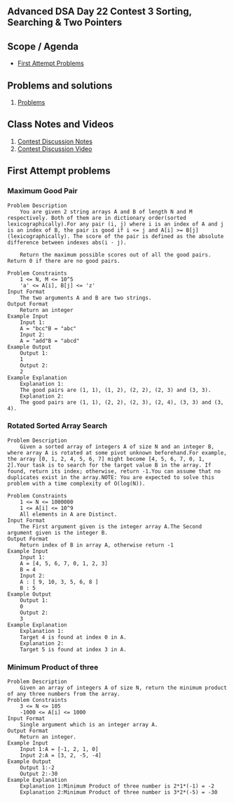 ## Advanced DSA Day 22 Contest 3 Sorting, Searching & Two Pointers

## Scope / Agenda
- [First Attempt Problems](#first-attempt-problems)
  

## Problems and solutions
1. [Problems](https://github.com/rajpiyush220/Algorithms/tree/master/problems/src/main/java/com/learning/scaler/advance/module2/contest3)

## Class Notes and Videos

1. [Contest Discussion Notes](../../../class_Notes/Advance%20DSA%20Notes/22.%20Contest%203%20Discussion.pdf)
2. [Contest Discussion Video](https://youtu.be/7r_4LT7HJjk)


## First Attempt problems
### Maximum Good Pair
    Problem Description
        You are given 2 string arrays A and B of length N and M respectively. Both of them are in dictionary order(sorted lexicographically).For any pair (i, j) where i is an index of A and j is an index of B, the pair is good if i <= j and A[i] >= B[j] (lexicographically). The score of the pair is defined as the absolute difference between indexes abs(i - j).

        Return the maximum possible scores out of all the good pairs. Return 0 if there are no good pairs.

    Problem Constraints 
        1 <= N, M <= 10^5
        'a' <= A[i], B[j] <= 'z'
    Input Format 
        The two arguments A and B are two strings.
    Output Format 
        Return an integer
    Example Input 
        Input 1:
        A = "bcc"B = "abc"
        Input 2:
        A = "add"B = "abcd"
    Example Output 
        Output 1:
        1
        Output 2:
        2
    Example Explanation 
        Explanation 1:
        The good pairs are (1, 1), (1, 2), (2, 2), (2, 3) and (3, 3).
        Explanation 2:
        The good pairs are (1, 1), (2, 2), (2, 3), (2, 4), (3, 3) and (3, 4).

### Rotated Sorted Array Search
    Problem Description 
        Given a sorted array of integers A of size N and an integer B, where array A is rotated at some pivot unknown beforehand.For example, the array [0, 1, 2, 4, 5, 6, 7] might become [4, 5, 6, 7, 0, 1, 2].Your task is to search for the target value B in the array. If found, return its index; otherwise, return -1.You can assume that no duplicates exist in the array.NOTE: You are expected to solve this problem with a time complexity of O(log(N)).

    Problem Constraints 
        1 <= N <= 1000000
        1 <= A[i] <= 10^9 
        All elements in A are Distinct.
    Input Format 
        The First argument given is the integer array A.The Second argument given is the integer B.
    Output Format 
        Return index of B in array A, otherwise return -1
    Example Input 
        Input 1: 
        A = [4, 5, 6, 7, 0, 1, 2, 3]
        B = 4 
        Input 2: 
        A : [ 9, 10, 3, 5, 6, 8 ]
        B : 5
    Example Output 
        Output 1: 
        0 
        Output 2: 
        3
    Example Explanation 
        Explanation 1: 
        Target 4 is found at index 0 in A. 
        Explanation 2: 
        Target 5 is found at index 3 in A.


### Minimum Product of three
    Problem Description 
        Given an array of integers A of size N, return the minimum product of any three numbers from the array.
    Problem Constraints 
        3 <= N <= 105
        -1000 <= A[i] <= 1000
    Input Format 
        Single argument which is an integer array A.
    Output Format 
        Return an integer.
    Example Input 
        Input 1:A = [-1, 2, 1, 0]
        Input 2:A = [3, 2, -5, -4]
    Example Output 
        Output 1:-2
        Output 2:-30
    Example Explanation 
        Explanation 1:Minimum Product of three number is 2*1*(-1) = -2
        Explanation 2:Minimum Product of three number is 3*2*(-5) = -30



